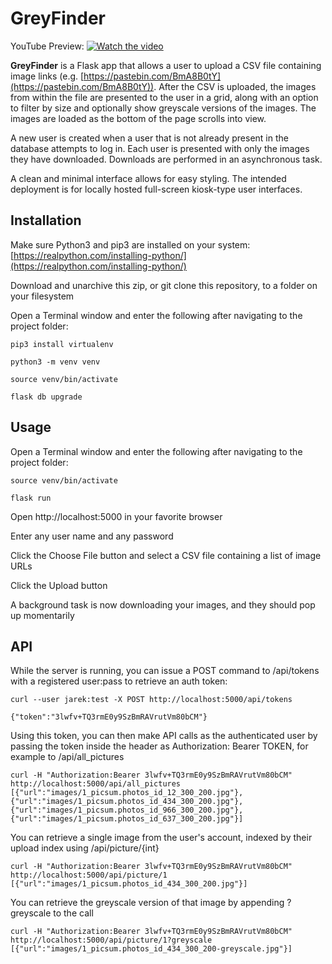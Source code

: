 # GreyFinder

YouTube Preview:
[![Watch the video](https://img.youtube.com/vi/nWTzfKL8vcE/maxresdefault.jpg)](https://youtu.be/nWTzfKL8vcE)


**GreyFinder** is a Flask app that allows a user to upload a CSV file containing image links (e.g. [https://pastebin.com/BmA8B0tY](https://pastebin.com/BmA8B0tY)). After the CSV is uploaded, the images from within the file are presented to the user in a grid, along with an option to filter by size and optionally show greyscale versions of the images. The images are loaded as the bottom of the page scrolls into view.

A new user is created when a user that is not already present in the database attempts to log in. Each user is presented with only the images they have downloaded. Downloads are performed in an asynchronous task.

A clean and minimal interface allows for easy styling. The intended deployment is for locally hosted full-screen kiosk-type user interfaces.

## Installation

Make sure Python3 and pip3 are installed on your system: [https://realpython.com/installing-python/](https://realpython.com/installing-python/)

Download and unarchive this zip, or git clone this repository, to a folder on your filesystem

Open a Terminal window and enter the following after navigating to the project folder:
```
pip3 install virtualenv

python3 -m venv venv

source venv/bin/activate

flask db upgrade
```


## Usage

Open a Terminal window and enter the following after navigating to the project folder:
```
source venv/bin/activate

flask run
```
Open http://localhost:5000 in your favorite browser

Enter any user name and any password

Click the Choose File button and select a CSV file containing a list of image URLs

Click the Upload button

A background task is now downloading your images, and they should pop up momentarily


## API

While the server is running, you can issue a POST command to /api/tokens with a registered user:pass to retrieve an auth token:
```
curl --user jarek:test -X POST http://localhost:5000/api/tokens

{"token":"3lwfv+TQ3rmE0y9SzBmRAVrutVm80bCM"}
```
Using this token, you can then make API calls as the authenticated user by passing the token inside the header as Authorization: Bearer TOKEN, for example to /api/all_pictures
```
curl -H "Authorization:Bearer 3lwfv+TQ3rmE0y9SzBmRAVrutVm80bCM" http://localhost:5000/api/all_pictures
[{"url":"images/1_picsum.photos_id_12_300_200.jpg"},{"url":"images/1_picsum.photos_id_434_300_200.jpg"},{"url":"images/1_picsum.photos_id_966_300_200.jpg"},{"url":"images/1_picsum.photos_id_637_300_200.jpg"}]
```
You can retrieve a single image from the user's account, indexed by their upload index using /api/picture/{int}
```
curl -H "Authorization:Bearer 3lwfv+TQ3rmE0y9SzBmRAVrutVm80bCM" http://localhost:5000/api/picture/1
[{"url":"images/1_picsum.photos_id_434_300_200.jpg"}]
```
You can retrieve the greyscale version of that image by appending ?greyscale to the call
```
curl -H "Authorization:Bearer 3lwfv+TQ3rmE0y9SzBmRAVrutVm80bCM" http://localhost:5000/api/picture/1?greyscale
[{"url":"images/1_picsum.photos_id_434_300_200-greyscale.jpg"}]
```
